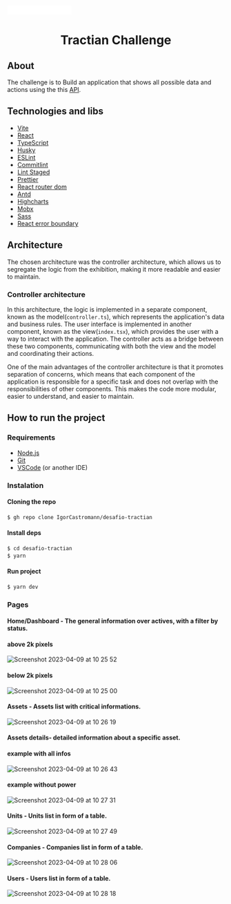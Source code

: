 ![plot](./src/assets/logo-tractian.svg)

<h1 align="center">Tractian Challenge</h1>

## About

The challenge is to Build an application that shows all possible data and actions using the this [API](https://github.com/tractian/fake-api).

## Technologies and libs

- [Vite](https://vitejs.dev/)
- [React](https://react.dev/)
- [TypeScript](https://www.typescriptlang.org/)
- [Husky](https://typicode.github.io/husky/#/)
- [ESLint](https://eslint.org/)
- [Commitlint](https://commitlint.js.org/#/)
- [Lint Staged](https://github.com/okonet/lint-staged)
- [Prettier](https://prettier.io/)
- [React router dom](https://reactrouter.com/en/main)
- [Antd](https://ant.design/)
- [Highcharts](https://www.highcharts.com/)
- [Mobx](https://mobx.js.org/README.html)
- [Sass](https://sass-lang.com/)
- [React error boundary](https://www.npmjs.com/package/react-error-boundary)

## Architecture

The chosen architecture was the controller architecture, which allows us to segregate the logic from the exhibition, making it more readable and easier to maintain.

### Controller architecture

In this architecture, the logic is implemented in a separate component, known as the model(`controller.ts`), which represents the application's data and business rules. The user interface is implemented in another component, known as the view(`index.tsx`), which provides the user with a way to interact with the application. The controller acts as a bridge between these two components, communicating with both the view and the model and coordinating their actions.

One of the main advantages of the controller architecture is that it promotes separation of concerns, which means that each component of the application is responsible for a specific task and does not overlap with the responsibilities of other components. This makes the code more modular, easier to understand, and easier to maintain.

## How to run the project

### Requirements

- [Node.js](https://nodejs.org/en/)
- [Git](https://git-scm.com/)
- [VSCode](https://code.visualstudio.com/) (or another IDE)

### Instalation

#### Cloning the repo

```bash
$ gh repo clone IgorCastromann/desafio-tractian
```

#### Install deps

```bash
$ cd desafio-tractian
$ yarn
```

#### Run project

```bash
$ yarn dev
```

### Pages

#### **Home/Dashboard -** The general information over actives, with a filter by status.

#### above 2k pixels

![Screenshot 2023-04-09 at 10 25 52](https://user-images.githubusercontent.com/66645319/230775406-2bde2205-de85-471f-a1c9-304dd870ad3c.png)

#### below 2k pixels

![Screenshot 2023-04-09 at 10 25 00](https://user-images.githubusercontent.com/66645319/230775358-8c095acf-38ed-4e20-8956-81d8c70e5c58.png)

#### **Assets -** Assets list with critical informations.

![Screenshot 2023-04-09 at 10 26 19](https://user-images.githubusercontent.com/66645319/230775436-47556360-af2f-4ce9-bd99-ee9c1d499665.png)

#### **Assets details-** detailed information about a specific asset.

#### example with all infos

![Screenshot 2023-04-09 at 10 26 43](https://user-images.githubusercontent.com/66645319/230775459-71d2809d-88c9-4f73-896d-7fb6237283a1.png)

#### example without power

![Screenshot 2023-04-09 at 10 27 31](https://user-images.githubusercontent.com/66645319/230775494-4e6149a7-e819-4354-8f03-bf19cbf69faf.png)

#### **Units -** Units list in form of a table.

![Screenshot 2023-04-09 at 10 27 49](https://user-images.githubusercontent.com/66645319/230775508-f670f330-bb70-4196-b226-6fec29eb8d2f.png)

#### **Companies -** Companies list in form of a table.

![Screenshot 2023-04-09 at 10 28 06](https://user-images.githubusercontent.com/66645319/230775525-e8362a18-ff30-4984-a0d8-bf49ecd0a4a3.png)

#### **Users -** Users list in form of a table.

![Screenshot 2023-04-09 at 10 28 18](https://user-images.githubusercontent.com/66645319/230775532-fe54c6e1-1559-4c14-8922-df9b1ec50909.png)
